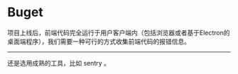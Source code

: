 # Buget

项目上线后，前端代码完全运行于用户客户端内（包括浏览器或者基于Electron的桌面端程序），我们需要一种可行的方式收集前端代码的报错信息。

--- 

还是选用成熟的工具，比如 sentry 。
